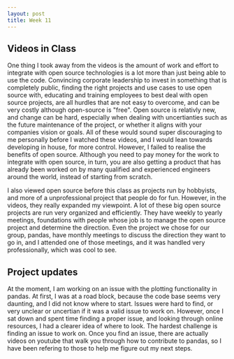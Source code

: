 ```yaml
---
layout: post
title: Week 11 
---
```


## Videos in Class

One thing I took away from the videos is the amount of work and effort to integrate with open source technologies is a lot more than just being able to use the code. Convincing corporate leadership to invest in something that is completely public, finding the right projects and use cases to use open source with, educating and training employees to best deal with open source projects, are all hurdles that are not easy to overcome, and can be very costly although open-source is "free". Open source is relativly new, and change can be hard, especially when dealing with uncertianties such as the future maintenance of the project, or whether it aligns with your companies vision or goals. All of these would sound super discouraging to me personally before I watched these videos, and I would lean towards developing in house, for more control. However, I failed to realise the benefits of open source. Although you need to pay money for the work to integrate with open source, in turn, you are also getting a product that has already been worked on by many qualified and experienced engineers around the world, instead of starting from scratch.

I also viewed open source before this class as projects run by hobbyists, and more of a unprofessional project that people do for fun. However, in the videos, they really expanded my viewpoint. A lot of these big open source projects are run very organized and efficiently. They have weekly to yearly meetings, foundations with people whose job is to manage the open source project and determine the direction. Even the project we chose for our group, pandas, have monthly meetings to discuss the direction they want to go in, and I attended one of those meetings, and it was handled very professionally, which was cool to see. 

<!-- more -->


## Project updates

At the moment, I am working on an issue with the plotting functionality in pandas. At first, I was at a road block, because the code base seems very daunting, and I did not know where to start. Issues were hard to find, or very unclear or uncertian if it was a valid issue to work on. However, once I sat down and spent time finding a proper issue, and looking through online resources, I had a clearer idea of where to look. The hardest challenge is finding an issue to work on. Once you find an issue, there are actually videos on youtube that walk you through how to contribute to pandas, so I have been refering to those to help me figure out my next steps.